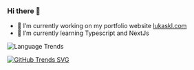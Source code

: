### Hi there 👋

- 🔭 I’m currently working on my portfolio website [lukaskl.com](https://lukaskl.com)
- 🌱 I’m currently learning Typescript and NextJs

![Language Trends ](https://api.githubtrends.io/user/svg/LukasKlockenhoff/langs?time_range=one_year&compact=True&theme=dark)

[![GitHub Trends SVG](https://api.githubtrends.io/user/svg/lukasklockenhoff/langs)](https://githubtrends.io)
